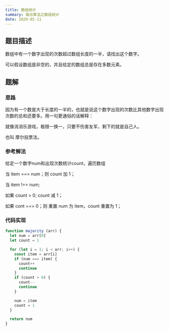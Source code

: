 ```yaml
---
title: 数组统计
summary: 每日算法之数组统计
date: 2020-05-11
---
```


## 题目描述

数组中有一个数字出现的次数超过数组长度的一半，请找出这个数字。

可以假设数组是非空的，并且给定的数组总是存在多数元素。

## 题解

### 思路

因为有一个数是大于长度的一半的，也就是说这个数字出现的次数比其他数字出现次数的总和还要多。用一句更通俗的话解释：

就像消消乐游戏，极限一换一，只要不伤害友军，剩下的就是自己人。

也叫 摩尔投票法。

### 参考解法
给定一个数字num和出现次数统计count，遍历数组

当 item === num；则 count 加 1；

当 item !== num; 
  
  如果 count > 0; count 减 1；

  如果 cont === 0；则 重置 num 为 item，count 重置为 1；

### 代码实现

```js
function majority (arr) {
  let num = arr[0]
  let count = 1

  for (let i = 1; i < arr; i++) {
    const item = arr[i]
    if (num === item) {
      count++
      continue
    }
    if (count > 0) {
      count--
      continue
    }

    num = item
    count = 1
  }

  return num
}
```
